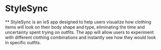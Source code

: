 # StyleSync

** StyleSync is an ioS app designed to help users visualize how clothing items will look on their body shape and type, eliminating the time and uncertainty spent trying on outfits. The app will allow users to experiment with different clothing combinations and instantly see how they would look in specific outfits. 
